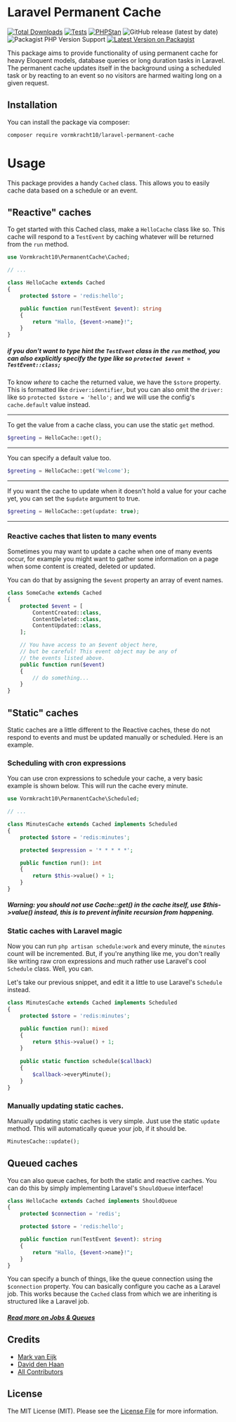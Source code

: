 # Laravel Permanent Cache

[![Total Downloads](https://img.shields.io/packagist/dt/vormkracht10/laravel-permanent-cache.svg?style=flat-square)](https://packagist.org/packages/vormkracht10/laravel-permanent-cache)
[![Tests](https://github.com/vormkracht10/laravel-permanent-cache/actions/workflows/run-tests.yml/badge.svg?branch=main)](https://github.com/vormkracht10/laravel-permanent-cache/actions/workflows/run-tests.yml)
[![PHPStan](https://github.com/vormkracht10/laravel-permanent-cache/actions/workflows/phpstan.yml/badge.svg?branch=main)](https://github.com/vormkracht10/laravel-permanent-cache/actions/workflows/phpstan.yml)
![GitHub release (latest by date)](https://img.shields.io/github/v/release/vormkracht10/laravel-permanent-cache)
![Packagist PHP Version Support](https://img.shields.io/packagist/php-v/vormkracht10/laravel-permanent-cache)
[![Latest Version on Packagist](https://img.shields.io/packagist/v/vormkracht10/laravel-permanent-cache.svg?style=flat-square)](https://packagist.org/packages/vormkracht10/laravel-permanent-cache)

This package aims to provide functionality of using permanent cache for heavy Eloquent models,
database queries or long duration tasks in Laravel. The permanent cache updates itself
in the background using a scheduled task or by reacting to an event
so no visitors are harmed waiting long on a given request.

## Installation

You can install the package via composer:

```bash
composer require vormkracht10/laravel-permanent-cache
```

# Usage

This package provides a handy `Cached` class. This allows you
to easily cache data based on a schedule or an event.

## "Reactive" caches

To get started with this Cached class, make a `HelloCache` class like so.
This cache will respond to a `TestEvent` by caching whatever will
be returned from the `run` method. 

```php
use Vormkracht10\PermanentCache\Cached;

// ...

class HelloCache extends Cached
{
    protected $store = 'redis:hello';

    public function run(TestEvent $event): string
    {
        return "Hallo, {$event->name}!";
    }
}
```

##### if you don't want to type hint the `TestEvent` class in the `run` method, you can also explicitly specify the type like so `protected $event = TestEvent::class;`

To know *where* to cache the returned value, we have the `$store` property.
This is formatted like `driver:identifier`, but you can also omit the `driver:` 
like so `protected $store = 'hello';` and we will use the config's `cache.default` value instead.

---

To get the value from a cache class, you can use the static `get` method.

```php
$greeting = HelloCache::get();
```

---

You can specify a default value too.

```php
$greeting = HelloCache::get('Welcome');
```

---

If you want the cache to update when it doesn't hold a value for
your cache yet, you can set the `$update` argument to true.

```php
$greeting = HelloCache::get(update: true);
```

---

### Reactive caches that listen to many events

Sometimes you may want to update a cache when one of many events occur,
for example you might want to gather some information on a page when
some content is created, deleted or updated. 

You can do that by assigning the `$event` property an array of event names.

```php
class SomeCache extends Cached 
{
    protected $event = [
        ContentCreated::class,
        ContentDeleted::class,
        ContentUpdated::class,
    ];

    // You have access to an $event object here,
    // but be careful! This event object may be any of
    // the events listed above.
    public function run($event)
    {
        // do something...
    }
}
```

## "Static" caches

Static caches are a little different to the Reactive caches, these do not respond to events
and must be updated manually or scheduled. Here is an example.

### Scheduling with cron expressions

You can use cron expressions to schedule your cache, a very basic example is shown below.
This will run the cache every minute. 

```php
use Vormkracht10\PermanentCache\Scheduled;

// ...

class MinutesCache extends Cached implements Scheduled
{
    protected $store = 'redis:minutes';

    protected $expression = '* * * * *';

    public function run(): int
    {
        return $this->value() + 1;
    }
}
```

##### Warning: you should not use Cache::get() in the cache itself, use $this->value() instead, this is to prevent infinite recursion from happening.

### Static caches with Laravel magic

Now you can run `php artisan schedule:work` and every minute, the `minutes` count will be incremented.
But, if you're anything like me, you don't really like writing raw cron expressions
and much rather use Laravel's cool `Schedule` class. Well, you can.

Let's take our previous snippet, and edit it a little to use Laravel's `Schedule` instead.

```php
class MinutesCache extends Cached implements Scheduled
{
    protected $store = 'redis:minutes';

    public function run(): mixed
    {
        return $this->value() + 1;
    }
    
    public static function schedule($callback)
    {
        $callback->everyMinute();
    }
}
```

### Manually updating static caches.

Manually updating static caches is very simple. Just use the static `update` method.
This will automatically queue your job, if it should be.

```php
MinutesCache::update();
```

## Queued caches

You can also queue caches, for both the static and reactive caches.
You can do this by simply implementing Laravel's `ShouldQueue` interface!

```php
class HelloCache extends Cached implements ShouldQueue
{
    protected $connection = 'redis';

    protected $store = 'redis:hello';

    public function run(TestEvent $event): string
    {
        return "Hallo, {$event->name}!";
    }
}
```

You can specify a bunch of things, like the queue connection using the `$connection` property.
You can basically configure you cache as a Laravel job. This works because the `Cached` class from which 
we are inheriting is structured like a Laravel job.

##### [Read more on Jobs & Queues](https://laravel.com/docs/queues)

## Credits

-   [Mark van Eijk](https://github.com/vormkracht10)
-   [David den Haan](https://github.com/daviddenhaan)
-   [All Contributors](../../contributors)

## License

The MIT License (MIT). Please see the [License File](LICENSE.md) for more information.
